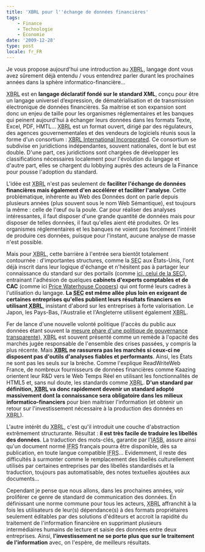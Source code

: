 ```yaml
---
title: 'XBRL pour l''échange de données financières'
tags:
    - Finance
    - Technologie
    - Économie
date: '2009-12-28'
type: post
locale: fr_FR
---
```


Je vous propose aujourd'hui une introduction au <abbr title="eXtensible Business Reporting Language">XBRL</abbr>, langage dont vous avez sûrement déjà entendu / vous entendrez parler durant les prochaines années dans la sphère informatico-financière…</em>

<!-- more -->

<abbr title="eXtensible Business Reporting Language">XBRL</abbr> est en **langage déclaratif fondé sur le standard XML**, conçu pour être un langage universel d’expression, de dématérialisation et de transmission électronique de données financières. Sa maitrise et son expansion sont donc un enjeu de taille pour les organismes réglementaires et les banques qui peinent aujourd'hui à échanger leurs données dans les formats Texte, Excel, PDF, HMTL… <abbr title="eXtensible Business Reporting Language">XBRL</abbr> est un format ouvert, dirigé par des régulateurs, des agences gouvernementales et des vendeurs de logiciels réunis sous la forme d'un consortium&nbsp;: [XBRL International Incorporated](https://www.xbrl.org/). Ce consortium se subdivise en juridictions indépendantes, souvent nationales, dont le but est double. D'une part, ces juridictions sont chargées de développer les classifications nécessaires localement pour l'évolution du langage et d'autre part, elles se chargent du lobbying auprès des acteurs de la Finance pour pousse l'adoption du standard.

L'idée est <abbr title="eXtensible Business Reporting Language">XBRL</abbr> n'est pas seulement de **faciliter l'échange de données financières mais également d'en accélérer et faciliter l'analyse**. Cette problématique, inhérente au Web des Données dont on parle depuis plusieurs années (plus souvent sous le nom Web Sémantique), est toujours la même&nbsp;: celle de l'œuf ou la poule. Car pour réaliser des analyses intéressantes, il faut disposer d'une grande quantité de données mais pour disposer de telles données, il faut qu'elles aient été produites. Or les organismes réglementaires et les banques ne voient pas forcément l'intérêt de produire ces données, puisque pour l'instant, aucune analyse de masse n'est possible.

Mais pour <abbr title="eXtensible Business Reporting Language">XBRL</abbr>, cette barrière à l'entrée sera bientôt totalement contournée&nbsp;: d'importantes structures, comme la <abbr title="Securities and Exchange Commission">SEC</abbr> aux États-Unis, l'ont déjà inscrit dans leur logique d'échange et n'hésitent pas à partager leur connaissance du standard sur des portails (comme [ici, celui de la <abbr title="Securities and Exchange Commission">SEC</abbr>)](http://xbrl.sec.gov/), entrainant l'adhésion de quelques **cabinets d'experts comptables et de CAC** (comme ici [Price Waterhouse Coopers](http://www.pwc.com/gx/en/xbrl/index.jhtml)) qui ont formé leurs cadres à l'utilisation du langage. **La <abbr title="Securities and Exchange Commission">SEC</abbr> est même allée plus loin en exigeant de certaines entreprises qu'elles publient leurs résultats financiers en utilisant <abbr title="eXtensible Business Reporting Language">XBRL</abbr>**, insistant d'abord sur les entreprises à forte valorisation. Le Japon, les Pays-Bas, l'Australie et l'Angleterre utilisent également <abbr title="eXtensible Business Reporting Language">XBRL</abbr>.

Fer de lance d'une nouvelle volonté politique (l'accès du public aux données étant souvent la [mesure phare d'une politique de gouvernance transparente](http://sunlightfoundation.com/blog/2009/04/05/top-10-measurements-for-transparency/)), <abbr title="eXtensible Business Reporting Language">XBRL</abbr> est souvent présenté comme un remède à l'opacité des marchés jugée responsable de l'ensemble des crises passées, y compris la plus récente. Mais **<abbr title="eXtensible Business Reporting Language">XBRL</abbr> ne rassurera pas les marchés si ceux-ci ne disposent pas d'outils d'analyses fiables et performants**. Ainsi, les États ne sont pas les seuls sur la brèche. Comme l'explique ReadWriteWeb France, de nombreux fournisseurs de données financières comme Kaazing orientent leur R&amp;D vers le Web Temps Réel en utilisant les fonctionnalités de HTML5 et, sans nul doute, les standards comme <abbr title="eXtensible Business Reporting Language">XBRL</abbr>. **D'un standard par définition, <abbr title="eXtensible Business Reporting Language">XBRL</abbr> va donc rapidement devenir un standard adopté massivement dont la connaissance sera obligatoire dans les milieux informatico-financiers** pour bien maitriser l'information (et obtenir un retour sur l'investissement nécessaire à la production des données en <abbr title="eXtensible Business Reporting Language">XBRL</abbr>).

L'autre intérêt du <abbr title="eXtensible Business Reporting Language">XBRL</abbr>, c'est qu'il introduit une couche d'abstraction extrêmement structurante. Résultat&nbsp;: **il est très facile de traduire les libellés des données**. La traduction des mots-clés, garantie par l’<abbr title="International Accounting Standards Board">IASB</abbr>, assure ainsi qu'un document normé <abbr title="International Financial Reporting Standards">IFRS</abbr> français pourra être disponible, dès sa publication, en toute langue compatible <abbr title="International Financial Reporting Standards">IFRS</abbr>… Evidemment, il reste des difficultés à surmonter comme le remplacement des libellés culturellement utilisés par certaines entreprises par des libellés standardisés et la traduction, toujours pas automatisable, des notes textuelles ajoutées aux documents…

Cependant je pense que nous allons, dans les prochaines années, voir proliférer ce genre de standard de communication des données. En définissant une norme commune pour tous les acteurs, <abbr title="eXtensible Business Reporting Language">XBRL</abbr> affranchit à la fois les utilisateurs de leur(s) dépendance(s) à des formats propriétaires seulement éditables par des solutions d'éditeurs et accroit la rapidité du traitement de l'information financière en supprimant plusieurs intermédiaires humains de lecture et saisie des données entre deux entreprises. Ainsi, **l'investissement ne se porte plus que sur le traitement de l'information** avec, on l'espère, de meilleurs résultats.
